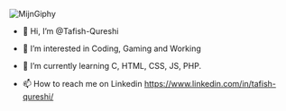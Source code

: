 ![MijnGiphy](https://media2.giphy.com/media/R4Pyf8ypD3z5npO9H9/giphy.gif)


- 👋 Hi, I’m @Tafish-Qureshi
- 👀 I’m interested in Coding, Gaming and Working
- 🌱 I’m currently learning C, HTML, CSS, JS, PHP.

- 📫 How to reach me on Linkedin
https://www.linkedin.com/in/tafish-qureshi/
<!---
Tafish-Qureshi/Tafish-Qureshi is a ✨ special ✨ repository because its `README.md` (this file) appears on your GitHub profile.
You can click the Preview link to take a look at your changes.
--->

